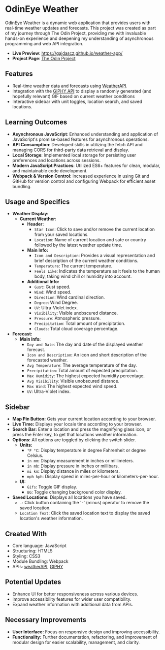 # OdinEye Weather

OdinEye Weather is a dynamic web application that provides users with real-time weather updates and forecasts. This project was created as part of my journey through The Odin Project, providing me with invaluable hands-on experience and deepening my understanding of asynchronous programming and web API integration.

- **Live Preview**: https://gajdascz.github.io/weather-app/
- **Project Page**: [The Odin Project](https://www.theodinproject.com/lessons/node-path-javascript-weather-app)

## Features

- Real-time weather data and forecasts using [WeatherAPI](https://www.weatherapi.com/docs/).
- Integration with the [GIPHY API](https://giphy.com/) to display a randomly generated (and hopefully relevant) GIF based on current weather conditions
- Interactive sidebar with unit toggles, location search, and saved locations.

## Learning Outcomes

- **Asynchronous JavaScript**: Enhanced understanding and application of JavaScript's promise-based features for asynchronous operations.
- **API Consumption**: Developed skills in utilizing the fetch API and managing CORS for third-party data retrieval and display.
- **Local Storage**: Implemented local storage for persisting user preferences and locations across sessions.
- **Modern JavaScript Practices**: Utilized ES6+ features for clean, modular, and maintainable code development.
- **Webpack & Version Control**: Increased experience in using Git and GitHub for version control and configuring Webpack for efficient asset bundling.

## Usage and Specifics

- **Weather Display:**
  - **Current Weather:**
    - **Header:**
      - `Star Icon`: Click to save and/or remove the current location from your saved locations.
      - `Location`: Name of current location and sate or country followed by the latest weather update time.
    - **Main Info:**
      - `Icon and Description`: Provides a visual representation and brief description of the current weather conditions.
      - `Temperature`: The current temperature.
      - `Feels Like`: Indicates the temperature as it feels to the human body, taking wind chill or humidity into account.
    - **Additional Info:**
      - `Gust`: Gust speed.
      - `Wind`: Wind speed.
      - `Direction`: Wind cardinal direction.
      - `Degree`: Wind Degree.
      - `UV`: Ultra-Violet index.
      - `Visibility`: Visible unobscured distance.
      - `Pressure`: Atmospheric pressure.
      - `Precipitation`: Total amount of precipitation.
      - `Clouds`: Total cloud coverage percentage.
- **Forecast:**
  - **Main Info:**
    - `Day and Date`: The day and date of the displayed weather forecast.
    - `Icon and Description`: An icon and short description of the forecasted weather.
    - `Avg Temperature`: The average temperature of the day.
    - `Precipitation`: Total amount of expected precipitation.
    - `Max Humidity`: The highest expected humidity percentage.
    - `Avg Visibility`: Visible unobscured distance.
    - `Max Wind`: The highest expected wind speed.
    - `UV`: Ultra-Violet index.

## Sidebar

- **Map Pin Button:** Gets your current location according to your browser.
- **Live Time:** Displays your locale time according to your browser.
- **Search Bar:** Enter a location and press the magnifying glass icon, or press the Enter key, to get that locations weather information.
- **Options:** All options are toggled by clicking the switch slider.
  - **Units:**
    - `°F °C`: Display temperature in degree Fahrenheit or degree Celsius.
    - `in mm`: Display measurement in inches or millimeters.
    - `in mb`: Display pressure in inches or millibars.
    - `mi km`: Display distance in miles or kilometers.
    - `mph kph`: Display speed in miles-per-hour or kilometers-per-hour.
  - **UI:**
    - `Gifs`: Toggle GIF display.
    - `BG`: Toggle changing background color display.
- **Saved Locations:** Displays all locations you have saved.
  - `-`: Click button containing the '-' (minus) operator to remove the saved location.
  - `Location Text`: Click the saved location text to display the saved location's weather information.

## Created With

- Core language: JavaScript
- Structuring: HTML5
- Styling: CSS3
- Module Bundling: Webpack
- APIs: [weatherAPI](https://www.weatherapi.com/docs/), [GIPHY](https://giphy.com/)

## Potential Updates

- Enhance UI for better responsiveness across various devices.
- Improve accessibility features for wider user compatibility.
- Expand weather information with additional data from APIs.

## Necessary Improvements

- **User Interface:** Focus on responsive design and improving accessibility.
- **Functionality:** Further documentation, refactoring, and improvement of modular design for easier scalability, management, and clarity.
